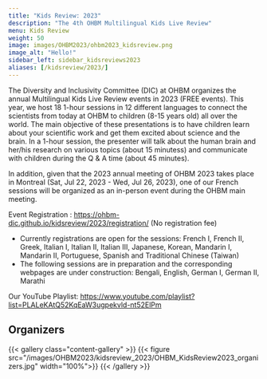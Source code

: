 ```yaml
---
title: "Kids Review: 2023"
description: "The 4th OHBM Multilingual Kids Live Review"
menu: Kids Review
weight: 50
image: images/OHBM2023/ohbm2023_kidsreview.png
image_alt: "Hello!"
sidebar_left: sidebar_kidsreviews2023
aliases: [/kidsreview/2023/]
---
```


The Diversity and Inclusivity Committee (DIC) at OHBM organizes the annual Multilingual Kids Live Review events in 2023 (FREE events). This year, we host 18 1-hour sessions in 12 different languages to connect the scientists from today at OHBM to children (8-15 years old) all over the world. The main objective of these presentations is to have children learn about your scientific work and get them excited about science and the brain. In a 1-hour session, the presenter will talk about the human brain and her/his research on various topics (about 15 minutess) and communicate with children during the Q & A time (about 45 minutes). 

In addition, given that the 2023 annual meeting of OHBM 2023 takes place in Montreal (Sat, Jul 22, 2023 - Wed, Jul 26, 2023), one of our French sessions will be organized as an in-person event during the OHBM main meeting.

Event Registration : https://ohbm-dic.github.io/kidsreview/2023/registration/ (No registration fee)
* Currently registrations are open for the sessions: French I, French II, Greek, Italian I, Italian II, Italian III, Japanese, Korean, Mandarin I, Mandarin II, Portuguese, Spanish and Traditional Chinese (Taiwan)
* The following sessions are in preparation and the corresponding webpages are under construction: Bengali, English, German I, German II, Marathi

Our YouTube Playlist: https://www.youtube.com/playlist?list=PLALeKAtQ52KqEaW3ugpekvld-nt52ElPm

## Organizers

{{< gallery class="content-gallery" >}}
  {{< figure src="/images/OHBM2023/kidsreview_2023/OHBM_KidsReview2023_organizers.jpg" width="100%">}}
{{< /gallery >}}
